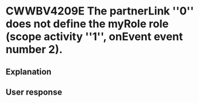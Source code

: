 # CWWBV4209E The partnerLink ''0'' does not define the myRole role (scope activity ''1'', onEvent event number 2).

## Explanation

## User response